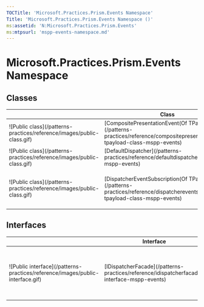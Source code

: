 ```yaml
---
TOCTitle: 'Microsoft.Practices.Prism.Events Namespace'
Title: 'Microsoft.Practices.Prism.Events Namespace ()'
ms:assetid: 'N:Microsoft.Practices.Prism.Events'
ms:mtpsurl: 'mspp-events-namespace.md'
---
```



# Microsoft.Practices.Prism.Events Namespace

## Classes

<table>
<thead>
<tr class="header">
<th> </th>
<th>Class</th>
<th>Description</th>
</tr>
</thead>
<tbody>
<tr class="odd">
<td>![Public class](/patterns-practices/reference/images/public-class.gif)</td>
<td>[CompositePresentationEvent(Of TPayload)](/patterns-practices/reference/compositepresentationevent-tpayload-class-mspp-events)</td>
<td><strong>Obsolete.</strong>
<div class="summary">
Defines a class that manages publication and subscription to events.
</div></td>
</tr>
<tr class="even">
<td>![Public class](/patterns-practices/reference/images/public-class.gif)</td>
<td>[DefaultDispatcher](/patterns-practices/reference/defaultdispatcher-class-mspp-events)</td>
<td><strong>Obsolete.</strong>
<div class="summary">
Wraps the Application Dispatcher.
</div></td>
</tr>
<tr class="odd">
<td>![Public class](/patterns-practices/reference/images/public-class.gif)</td>
<td>[DispatcherEventSubscription(Of TPayload)](/patterns-practices/reference/dispatchereventsubscription-tpayload-class-mspp-events)</td>
<td><strong>Obsolete.</strong>
<div class="summary">
Extends EventSubscription to invoke the Action delegate in a specific [Dispatcher](http://msdn.microsoft.com/en-us/library/ms615907).
</div></td>
</tr>
</tbody>
</table>

## Interfaces

<table>
<thead>
<tr class="header">
<th> </th>
<th>Interface</th>
<th>Description</th>
</tr>
</thead>
<tbody>
<tr class="odd">
<td>![Public interface](/patterns-practices/reference/images/public-interface.gif)</td>
<td>[IDispatcherFacade](/patterns-practices/reference/idispatcherfacade-interface-mspp-events)</td>
<td><strong>Obsolete.</strong>
<div class="summary">
Defines the interface for invoking methods through a Dispatcher Facade
</div></td>
</tr>
</tbody>
</table>
